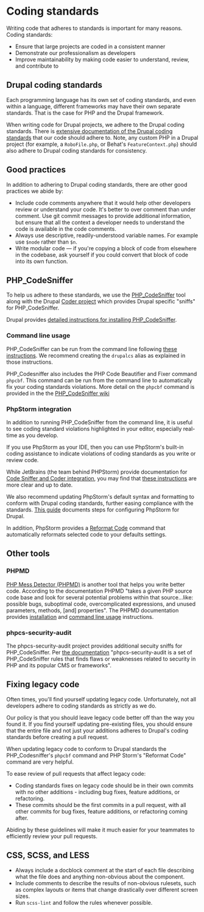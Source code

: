# Coding standards

Writing code that adheres to standards is important for many reasons. Coding standards:

- Ensure that large projects are coded in a consistent manner
- Demonstrate our professionalism as developers
- Improve maintainability by making code easier to understand, review, and contribute to

## Drupal coding standards

Each programming language has its own set of coding standards, and even within a language, different frameworks may have their own separate standards. That is the case for PHP and the Drupal framework.

When writing code for Drupal projects, we adhere to the Drupal coding standards. There is [extensive documentation of the Drupal coding standards](https://www.drupal.org/coding-standards) that our code should adhere to. Note, any custom PHP in a Drupal project (for example, a `RoboFile.php`, or Behat's `FeatureContext.php`) should also adhere to Drupal coding standards for consistency.

## Good practices

In addition to adhering to Drupal coding standards, there are other good practices we abide by:

- Include code comments anywhere that it would help other developers review or understand your code. It's better to over comment than under comment. Use git commit messages to provide additional information, but ensure that all the context a developer needs to understand the code is available in the code comments.
- Always use descriptive, readily-understood variable names. For example use `$node` rather than `$n`.
- Write modular code — if you're copying a block of code from elsewhere in the codebase, ask yourself if you could convert that block of code into its own function.

## PHP_CodeSniffer

To help us adhere to these standards, we use the [PHP_CodeSniffer](https://github.com/squizlabs/PHP_CodeSniffer) tool along with the Drupal [Coder project](https://www.drupal.org/project/coder) which provides Drupal specific "sniffs" for PHP_CodeSniffer.

Drupal provides [detailed instructions for installing PHP_CodeSniffer](https://www.drupal.org/node/1419988).

### Command line usage

PHP_CodeSniffer can be run from the command line following [these instructions](https://www.drupal.org/node/1587138). We recommend creating the `drupalcs` alias as explained in those instructions.

PHP_Codesniffer also includes the PHP Code Beautifier and Fixer command `phpcbf`. This command can be run from the command line to automatically fix your coding standards violations. More detail on the `phpcbf` command is provided in the the [PHP_CodeSniffer wiki](https://github.com/squizlabs/PHP_CodeSniffer/wiki/Fixing-Errors-Automatically#using-the-php-code-beautifier-and-fixer)

### PhpStorm integration

In addition to running PHP_CodeSniffer from the command line, it is useful to see coding standard violations highlighted in your editor, especially real-time as you develop.

If you use PhpStorm as your IDE, then you can use PhpStorm's built-in coding assistance to indicate violations of coding standards as you write or review code.

While JetBrains (the team behind PHPStorm) provide documentation for [Code Sniffer and Coder integration](https://confluence.jetbrains.com/display/PhpStorm/Drupal+Development+using+PhpStorm#DrupalDevelopmentusingPhpStorm-CoderandPHPCodeSnifferIntegration), you may find that [these instructions](http://justdrupal.com/php-code-sniffer-in-phpstorm-for-drupal/) are more clear and up to date.

We also recommend updating PhpStorm's default syntax and formatting to conform with Drupal coding standards, further easing compliance with the standards. [This guide](https://www.drupal.org/node/1962108) documents steps for configuring PhpStorm for Drupal.

In addition, PhpStorm provides a [Reformat Code](https://www.jetbrains.com/help/phpstorm/2016.1/reformatting-source-code.html?origin=old_help) command that automatically reformats selected code to your defaults settings.

## Other tools

### PHPMD

[PHP Mess Detector (PHPMD)](https://phpmd.org/) is another tool that helps you write better code. According to the documentation PHPMD "takes a given PHP source code base and look for several potential problems within that source...like: possible bugs, suboptimal code, overcomplicated expressions, and unused parameters, methods, [and] properties". The PHPMD documentation provides [installation](https://phpmd.org/download/index.html) and [command line usage](https://phpmd.org/documentation/index.html) instructions.

### phpcs-security-audit

The phpcs-security-audit project provides additional secuity sniffs for PHP_CodeSniffer. Per [the documentation](https://github.com/FloeDesignTechnologies/phpcs-security-audit) "phpcs-security-audit is a set of PHP_CodeSniffer rules that finds flaws or weaknesses related to security in PHP and its popular CMS or frameworks".

## Fixing legacy code

Often times, you'll find yourself updating legacy code. Unfortunately, not all developers adhere to coding standards as strictly as we do.

Our policy is that you should leave legacy code better off than the way you found it. If you find yourself updating pre-existing files, you should ensure that the entire file and not just your additions adheres to Drupal's coding standards before creating a pull request.

When updating legacy code to conform to Drupal standards the PHP_Codesniffer's `phpcbf` command and PHP Storm's "Reformat Code" command are very helpful.

To ease review of pull requests that affect legacy code:

- Coding standards fixes on legacy code should be in their own commits with no other additions - including bug fixes, feature additions, or refactoring.
- These commits should be the first commits in a pull request, with all other commits for bug fixes, feature additions, or refactoring coming after.

Abiding by these guidelines will make it much easier for your teammates to efficiently review your pull requests.

## CSS, SCSS, and LESS

- Always include a docblock comment at the start of each file describing what
the file does and anything non-obvious about the component.
- Include comments to describe the results of non-obvious rulesets, such as
complex layouts or items that change drastically over different screen sizes.
- Run `scss-lint` and follow the rules whenever possible.
